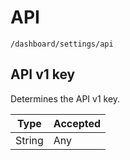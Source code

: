 # API

`/dashboard/settings/api`

## API v1 key

Determines the API v1 key.

| Type   | Accepted |
| ------ | -------- |
| String | Any      |
